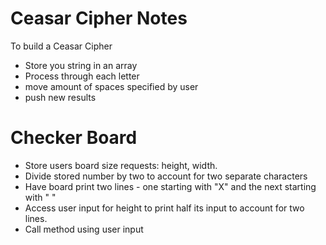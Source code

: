 # Ceasar Cipher Notes
To build a Ceasar Cipher
- Store you string in an array
- Process through each letter
- move amount of spaces specified by user
- push new results

# Checker Board
- Store users board size requests: height, width.
- Divide stored number by two to account for two separate characters
- Have board print two lines - one starting with "X" and the next starting with " "
- Access user input for height to print half its input to account for two lines.
- Call method using user input
